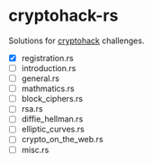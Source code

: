 # cryptohack-rs
Solutions for [cryptohack](https://cryptohack.org/) challenges.

- [x] registration.rs
- [ ] introduction.rs
- [ ] general.rs
- [ ] mathmatics.rs
- [ ] block_ciphers.rs
- [ ] rsa.rs
- [ ] diffie_hellman.rs
- [ ] elliptic_curves.rs
- [ ] crypto_on_the_web.rs
- [ ] misc.rs